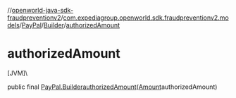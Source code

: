 //[openworld-java-sdk-fraudpreventionv2](../../../../index.md)/[com.expediagroup.openworld.sdk.fraudpreventionv2.models](../../index.md)/[PayPal](../index.md)/[Builder](index.md)/[authorizedAmount](authorized-amount.md)

# authorizedAmount

[JVM]\

public final [PayPal.Builder](index.md)[authorizedAmount](authorized-amount.md)([Amount](../../-amount/index.md)authorizedAmount)
